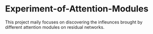 # Experiment-of-Attention-Modules
This project maily focuses on discovering the infleunces brought by different attention modules on residual networks.
